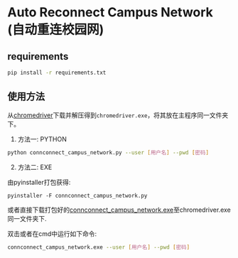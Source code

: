 # Auto Reconnect Campus Network (自动重连校园网)

## requirements

```bash
pip install -r requirements.txt
```

## 使用方法

从[chromedriver](http://chromedriver.storage.googleapis.com/index.html)下载并解压得到`chromedriver.exe`，将其放在主程序同一文件夹下。

1. 方法一: PYTHON

```bash
python connconnect_campus_network.py --user [用户名] --pwd [密码]
```

2. 方法二: EXE

由pyinstaller打包获得:

```
pyinstaller -F connconnect_campus_network.py
```

或者直接下载打包好的[connconnect_campus_network.exe](https://github.com/kanchenhao/auto-reconnet-campus-network/releases/tag/v0.0.1)至chromedriver.exe同一文件夹下.

双击或者在cmd中运行如下命令:

```bash
connconnect_campus_network.exe --user [用户名] --pwd [密码]
```
